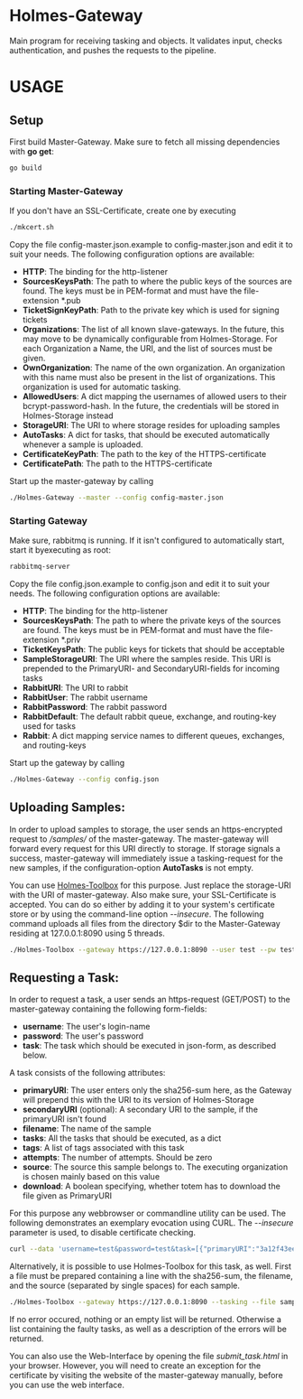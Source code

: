 # Holmes-Gateway
Main program for receiving tasking and objects. It validates input, checks authentication, and pushes the requests to the pipeline.

# USAGE
## Setup
First build Master-Gateway. Make sure to fetch all missing dependencies with **go get**:

```sh
go build
```

### Starting Master-Gateway
If you don't have an SSL-Certificate, create one by executing
```sh
./mkcert.sh
```

Copy the file config-master.json.example to config-master.json and edit it to suit your needs.
The following configuration options are available:
* **HTTP**: The binding for the http-listener
* **SourcesKeysPath**: The path to where the public keys of the sources are found. The keys must be in PEM-format and must have the file-extension \*.pub
* **TicketSignKeyPath**: Path to the private key which is used for signing tickets
* **Organizations**: The list of all known slave-gateways. In the future, this may move to be dynamically configurable from Holmes-Storage. For each Organization a Name, the URI, and the list of sources must be given.
* **OwnOrganization**: The name of the own organization. An organization with this name must also be present in the list of organizations. This organization is used for automatic tasking.
* **AllowedUsers**: A dict mapping the usernames of allowed users to their bcrypt-password-hash. In the future, the credentials will be stored in Holmes-Storage instead
* **StorageURI**: The URI to where storage resides for uploading samples
* **AutoTasks**: A dict for tasks, that should be executed automatically whenever a sample is uploaded.
* **CertificateKeyPath**: The path to the key of the HTTPS-certificate
* **CertificatePath**: The path to the HTTPS-certificate

Start up the master-gateway by calling

```sh
./Holmes-Gateway --master --config config-master.json
```


### Starting Gateway
Make sure, rabbitmq is running. If it isn't configured to automatically start, start it byexecuting as root:

```sh
rabbitmq-server
```

Copy the file config.json.example to config.json and edit it to suit your needs.
The following configuration options are available:
* **HTTP**: The binding for the http-listener
* **SourcesKeysPath**: The path to where the private keys of the sources are found. The keys must be in PEM-format and must have the file-extension \*.priv
* **TicketKeysPath**: The public keys for tickets that should be acceptable
* **SampleStorageURI**: The URI where the samples reside. This URI is prepended to the PrimaryURI- and SecondaryURI-fields for incoming tasks
* **RabbitURI**: The URI to rabbit
* **RabbitUser**: The rabbit username
* **RabbitPassword**: The rabbit password
* **RabbitDefault**: The default rabbit queue, exchange, and routing-key used for tasks
* **Rabbit**: A dict mapping service names to different queues, exchanges, and routing-keys

Start up the gateway by calling

```sh
./Holmes-Gateway --config config.json
```

## Uploading Samples:
In order to upload samples to storage, the user sends an https-encrypted request
to */samples/* of the master-gateway. The master-gateway will forward every request
for this URI directly to storage.
If storage signals a success, master-gateway will immediately issue a tasking-request
for the new samples, if the configuration-option **AutoTasks** is not empty.

You can use [Holmes-Toolbox](https://github.com/HolmesProcessing/Holmes-Toolbox)
for this purpose. Just replace the storage-URI with the URI of master-gateway.
Also make sure, your SSL-Certificate is accepted. You can do so either by adding it to your system's certificate store or by using the command-line option *--insecure*.
The following command uploads all files from the directory $dir to the Master-Gateway residing at 127.0.0.1:8090 using 5 threads.
```sh
./Holmes-Toolbox --gateway https://127.0.0.1:8090 --user test --pw test --dir $dir --src foo --comment something --workers 5 --insecure
```

## Requesting a Task:
In order to request a task, a user sends an https-request (GET/POST) to the master-gateway
containing the following form-fields:
* **username**: The user's login-name
* **password**: The user's password
* **task**: The task which should be executed in json-form, as described below.

A task consists of the following attributes:
* **primaryURI**: The user enters only the sha256-sum here, as the Gateway will
prepend this with the URI to its version of Holmes-Storage
* **secondaryURI** (optional): A secondary URI to the sample, if the primaryURI isn't found
* **filename**: The name of the sample
* **tasks**: All the tasks that should be executed, as a dict
* **tags**: A list of tags associated with this task
* **attempts**: The number of attempts. Should be zero
* **source**: The source this sample belongs to. The executing organization is chosen mainly based on this value
* **download**: A boolean specifying, whether totem has to download the file given as PrimaryURI

For this purpose any webbrowser or commandline utility can be used.
The following demonstrates an exemplary evocation using CURL.
The *--insecure* parameter is used, to disable certificate checking.

```sh
curl --data 'username=test&password=test&task=[{"primaryURI":"3a12f43eeb0c45d241a8f447d4661d9746d6ea35990953334f5ec675f60e36c5","secondaryURI":"","filename":"myfile","tasks":{"PEINFO":[""],"YARA":[""]},"tags":["test1"],"attempts":0,"source":"foo","download":true}]' --insecure https://localhost:8090/task/
```

Alternatively, it is possible to use Holmes-Toolbox for this task, as well. First a file must be prepared containing a line with the sha256-sum, the filename, and the source (separated by single spaces) for each sample.
```sh
./Holmes-Toolbox --gateway https://127.0.0.1:8090 --tasking --file sampleFile --user test --pw test --tasks '{"PEINFO":[""], "YARA":[""]}' --tags '["mytag"]' --comment 'mycomment' --insecure
```

If no error occured, nothing or an empty list will be returned. Otherwise a list containing the
faulty tasks, as well as a description of the errors will be returned.

You can also use the Web-Interface by opening the file *submit_task.html* in your browser. However, you will need to create an exception for the certificate by visiting the website of the master-gateway manually, before you can use the web interface.
